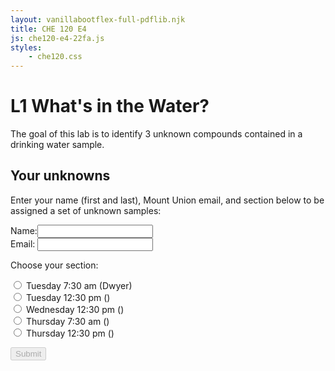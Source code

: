 ```yaml
---
layout: vanillabootflex-full-pdflib.njk
title: CHE 120 E4
js: che120-e4-22fa.js
styles:
    - che120.css
---
```


# L1 What's in the Water?

The goal of this lab is to identify 3 unknown compounds contained in a drinking water sample.

## Your unknowns

Enter your name (first and last), Mount Union email, and section below to be assigned a set of unknown samples:

<form class="form" netlify id="120-water-22fa">
<div>
<div class="form-group">
<label for="nameInput">Name:</label><input id="nameInput" oninput="checkReady();" class="form-control"></input>
</div>




<div class="form-group">
    <label for="emailInput">Email:</label>
    <input type="email" id="emailInput" oninput="checkReady();" class="form-control"></input>
</div>

<p for="sectionInput">Choose your section:</p>

<div class="form-check">
<label class="form-check-label" for="1"><input type="radio" class="form-check-input" value="1" name="sectionInput" oninput="checkReady();"></input> Tuesday 7:30 am (Dwyer)</label>
</div>

<div class="form-check">
<label class="form-check-label" for="2"><input type="radio" class="form-check-input" value="2" name="sectionInput" oninput="checkReady();"></input> Tuesday 12:30 pm ()</label>
</div>

<div class="form-check">
<label class="form-check-label" for="3"> <input type="radio" class="form-check-input" value="3" name="sectionInput" oninput="checkReady();"></input> Wednesday 12:30 pm ()</label>
</div>

<div class="form-check">
<label class="form-check-label" for="4"> <input type="radio" class="form-check-input" value="4" name="sectionInput" oninput="checkReady();"></input> Thursday 7:30 am ()</label>
</div>

<div class="form-check">
<label class="form-check-label" for="5"> <input type="radio" class="form-check-input" value="5" name="sectionInput" oninput="checkReady();"></input> Thursday 12:30 pm ()</label>
</div>


<button type="submit" id="submitName" onclick="chooseUnknowns();" disabled class="btn btn-primary">Submit</button>
</form>

<div style="display:none;" id="assignedUnknowns">
<p>
You were given three water samples with sample ID numbers: <span id="unknown1"></span>, <span id="unknown2"></span>, and <span id="unknown3"></span>. 
</p>

<p>Click the button to download the spectra of your three unknowns. 
</p>
<button onclick="copyPages()" class="btn btn-primary">Download Spectra</button>
<p>
<b>
Remember to print out your spectra and bring them to lab.
</b>
</p>
<p>
<b>Save the pdf file so you can copy and paste (or screenshot) the spectra into your lab report.</b>
</p>



</div>


<script src="https://cdnjs.cloudflare.com/ajax/libs/seedrandom/3.0.5/seedrandom.min.js">
</script>